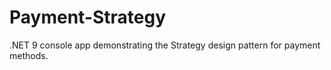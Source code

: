 # Payment-Strategy
.NET 9 console app demonstrating the Strategy design pattern for payment methods.
